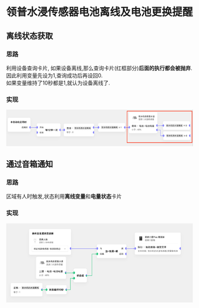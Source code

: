 # 领普水浸传感器电池离线及电池更换提醒
## 离线状态获取
### 思路
利用设备查询卡片,
如果设备离线,那么查询卡片(红框部分)**后面的执行都会被抛弃**.<br>
因此利用变量先设为1,查询成功后再设回0.<br>
如果变量维持了10秒都是1,就认为设备离线了.
### 实现
![img_1.png](img_1.png)
## 通过音箱通知
### 思路
区域有人时触发,状态利用**离线变量**和**电量状态**卡片
### 实现
![img_2.png](img_2.png)